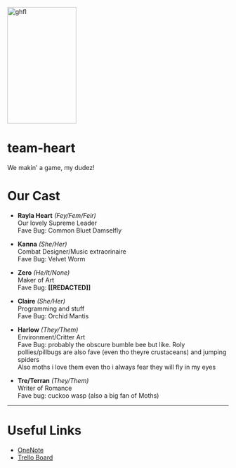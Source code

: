 <img width="157" height="265" alt="ghfl" src="https://github.com/user-attachments/assets/2218d8f3-9dad-4b3d-9cb7-119893cbe17b" />   <br/> 
# team-heart 
We makin' a game, my dudez!

# Our Cast
* **Rayla Heart** *(Fey/Fem/Feir)* \
  Our lovely Supreme Leader \
  Fave Bug: Common Bluet Damselfly
  
* **Kanna** *(She/Her)* \
  Combat Designer/Music extraorinaire \
  Fave Bug: Velvet Worm
  
* **Zero** *(He/It/None)* \
  Maker of Art \
  Fave Bug: **[[REDACTED]]**
  
* **Claire** *(She/Her)* \
  Programming and stuff \
  Fave Bug: Orchid Mantis
  
* **Harlow** *(They/Them)* \
  Environment/Critter Art \
  Fave Bug: probably the obscure bumble bee but like. Roly pollies/pillbugs are also fave (even tho theyre crustaceans) and jumping spiders \
  Also moths i love them even tho i always fear they will fly in my eyes

* **Tre/Terran** *(They/Them)* \
  Writer of Romance \
  Fave bug: cuckoo wasp (also a big fan of Moths)

---

# Useful Links
* [OneNote](https://onedrive.live.com/view.aspx?resid=48571935547B5873!s7f8a6dccf7b7461cb69a962fda9b2376&migratedtospo=true&redeem=aHR0cHM6Ly8xZHJ2Lm1zL28vYy80ODU3MTkzNTU0N2I1ODczL0VzeHRpbi0zOXh4R3RwcVdMOXFiSTNZQjRVTVlhMzN1RGF3RjFKbkVHYUFTVEE_ZT1rS2QzakM&wd=target%28Story%20Line.one%7C3dc69cea-3626-492f-aca9-11ee746a5b35%2FRough%20Draft%20All%7C25562484-95c9-4c1a-86ce-cb2a0eaf2e8e%2F%29&wdorigin=NavigationUrl)
* [Trello Board](https://trello.com/invite/b/68bf05319617a680eec49ed6/ATTIf7de3e469c8aa7002ea803af092332bfCA6132E3/team-heart-project)
